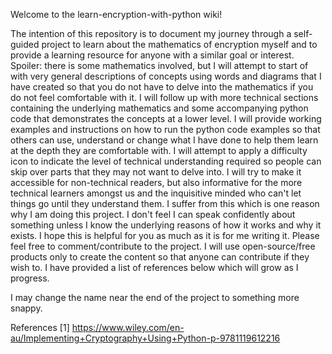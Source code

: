 Welcome to the learn-encryption-with-python wiki!

The intention of this repository is to document my journey through a self-guided project to learn about the mathematics of encryption myself and to provide a learning resource for anyone with a similar goal or interest. Spoiler: there is some mathematics involved, but I will attempt to start of with very general descriptions of concepts using words and diagrams that I have created so that you do not have to delve into the mathematics if you do not feel comfortable with it. I will follow up with more technical sections containing the underlying mathematics and some accompanying python code that demonstrates the concepts at a lower level. I will provide working examples and instructions on how to run the python code examples so that others can use, understand or change what I have done to help them learn at the depth they are comfortable with. I will attempt to apply a difficulty icon to indicate the level of technical understanding required so people can skip over parts that they may not want to delve into. I will try to make it accessible for non-technical readers, but also informative for the more technical learners amongst us and the inquisitive minded who can't let things go until they understand them. I suffer from this which is one reason why I am doing this project. I don't feel I can speak confidently about something unless I know the underlying reasons of how it works and why it exists. I hope this is helpful for you as much as it is for me writing it. Please feel free to comment/contribute to the project. I will use open-source/free products only to create the content so that anyone can contribute if they wish to. I have provided a list of references below which will grow as I progress.

I may change the name near the end of the project to something more snappy.

References
[1] https://www.wiley.com/en-au/Implementing+Cryptography+Using+Python-p-9781119612216